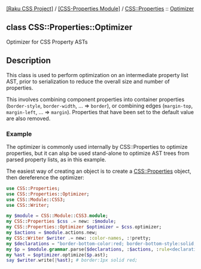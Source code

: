 [[Raku CSS Project]](https://css-raku.github.io)
 / [[CSS-Properties Module]](https://css-raku.github.io/CSS-Properties-raku)
 / [CSS::Properties](https://css-raku.github.io/CSS-Properties-raku/CSS/Properties)
 :: [Optimizer](https://css-raku.github.io/CSS-Properties-raku/CSS/Properties/Optimizer)

class CSS::Properties::Optimizer
--------------------------------

Optimizer for CSS Property ASTs

Description
-----------

This class is used to perform optimization on an intermediate property list AST, prior to serialization to reduce the overall size and number of properties.

This involves combining component properties into container properties (`border-style`, `border-width`, ... => `border`), or combining edges (`margin-top`, `margin-left`, ... => `margin`). Properties that have been set to the default value are also removed.

### Example

The optimizer is commonly used internally by CSS::Properties to optimize properties, but it can alsp be used stand-alone to optimize AST trees from parsed property lists, as in this example.

The easiest way of creating an object is to create a [CSS::Properties](https://css-raku.github.io/CSS-Properties-raku/CSS/Properties) object, then dereference the optimizer:

```raku
use CSS::Properties;
use CSS::Properties::Optimizer;
use CSS::Module::CSS3;
use CSS::Writer;

my $module = CSS::Module::CSS3.module;
my CSS::Properties $css .= new: :$module;
my CSS::Properties::Optimizer $optimizer = $css.optimizer;
my $actions = $module.actions.new;
my CSS::Writer $writer .= new: :color-names, :!pretty;
my $declarations = "border-bottom-color:red; border-bottom-style:solid; border-bottom-width:1px; border-left-color:red; border-left-style:solid; border-left-width:1px; border-right-color:red; border-right-style:solid; border-right-width:1px; border-top-color:red; border-top-style:solid; border-top-width:1px;";
my $p = $module.grammar.parse($declarations, :$actions, :rule<declaration-list>);
my %ast = $optimizer.optimize($p.ast);
say $writer.write(|%ast); # border:1px solid red;
```

